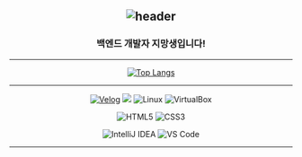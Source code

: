 <div align="center">

![header](https://capsule-render.vercel.app/api?type=waving&color=0:b6e4ec,100:30448c&height=250&section=header&text=Hello:D)
---

### 백엔드 개발자 지망생입니다!

---

[![Top Langs](https://github-readme-stats.vercel.app/api/top-langs/?username=seyoung5309&layout=donut-vertical&cache_seconds=86400)](https://github.com/anuraghazra/github-readme-stats)

---

[![Velog](https://img.shields.io/badge/Velog-20C997?style=for-the-badge&logo=velog&logoColor=white)](https://velog.io/@seyoung5309)
<img src="https://img.shields.io/badge/java-%23007396.svg?&style=for-the-badge&logo=java&logoColor=white" />
![Linux](https://img.shields.io/badge/linux-FCC624?style=for-the-badge&logo=linux&logoColor=white)
![VirtualBox](https://img.shields.io/badge/virtualbox-2F61B4?style=for-the-badge&logo=virtualbox&logoColor=white)

![HTML5](https://img.shields.io/badge/HTML5-E34F26?style=for-the-badge&logo=html5&logoColor=white)
![CSS3](https://img.shields.io/badge/CSS-1572B6?style=for-the-badge&logo=css&logoColor=white)

![IntelliJ IDEA](https://img.shields.io/badge/IntelliJ_IDEA-000000.svg?style=for-the-badge&logo=intellij-idea&logoColor=white)
![VS Code](https://img.shields.io/badge/Visual_Studio_Code-0078D4?style=for-the-badge&logo=visualstudiocode%20studio%20code&logoColor=white)

</div>

---